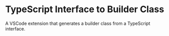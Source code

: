 # TypeScript Interface to Builder Class
A VSCode extension that generates a builder class from a TypeScript interface.
